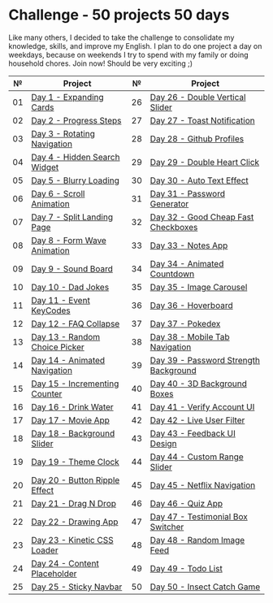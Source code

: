 # Сhallenge - 50 projects 50 days

Like many others, I decided to take the challenge to consolidate my knowledge, skills, and improve my English. I plan to do one project a day on weekdays, because on weekends I try to spend with my family or doing household chores. Join now! Should be very exciting ;)

|№|Project|№|Project|
|--|-----|--|-----|
|01|[Day 1 - Expanding Cards](https://github.com/Sati-prog/12_challenge-50projects50days/tree/main/Expanding_Cards)|26|[Day 26 - Double Vertical Slider](https://github.com/Sati-prog/12_challenge-50projects50days/tree/main/Double_Vertical_Slider)|
|02|[Day 2 - Progress Steps](https://github.com/Sati-prog/12_challenge-50projects50days/tree/main/Progress_Steps)|27|[Day 27 - Toast Notification](https://github.com/Sati-prog/12_challenge-50projects50days/tree/main/Toast_Notification)|
|03|[Day 3 - Rotating Navigation](https://github.com/Sati-prog/12_challenge-50projects50days/tree/main/Rotating_Navigation)|28|[Day 28 - Github Profiles](https://github.com/Sati-prog/12_challenge-50projects50days/tree/main/Github_Profiles)|
|04|[Day 4 - Hidden Search Widget](https://github.com/Sati-prog/12_challenge-50projects50days/tree/main/Hidden_Search_Widget)|29|[Day 29 - Double Heart Click](https://github.com/Sati-prog/12_challenge-50projects50days/tree/main/Double_Heart_Click)
|05|[Day 5 - Blurry Loading](https://github.com/Sati-prog/12_challenge-50projects50days/tree/main/Blurry_Loading)|30|[Day 30 - Auto Text Effect](https://github.com/Sati-prog/12_challenge-50projects50days/tree/main/Auto_Text_Effect)|
|06|[Day 6 - Scroll Animation](https://github.com/Sati-prog/12_challenge-50projects50days/tree/main/Scroll_Animation)|31|[Day 31 - Password Generator](https://github.com/Sati-prog/12_challenge-50projects50days/tree/main/Password_Generator)|
|07|[Day 7 - Split Landing Page](https://github.com/Sati-prog/12_challenge-50projects50days/tree/main/Split_Landing_Page)|32|[Day 32 - Good Cheap Fast Checkboxes](https://github.com/Sati-prog/12_challenge-50projects50days/tree/main/Good_Cheap_Fast_Checkboxes)|
|08|[Day 8 - Form Wave Animation](https://github.com/Sati-prog/12_challenge-50projects50days/tree/main/Form_Wave_Animation)|33|[Day 33 - Notes App](https://github.com/Sati-prog/12_challenge-50projects50days/tree/main/Notes_App)|
|09|[Day 9 - Sound Board](https://github.com/Sati-prog/12_challenge-50projects50days/tree/main/Sound_Board)|34|[Day 34 - Animated Countdown](https://github.com/Sati-prog/12_challenge-50projects50days/tree/main/Animated_Countdown)|
|10|[Day 10 - Dad Jokes](https://github.com/Sati-prog/12_challenge-50projects50days/tree/main/Dad_Jokes)|35|[Day 35 - Image Carousel](https://github.com/Sati-prog/12_challenge-50projects50days/tree/main/Image_Carousel)|
|11|[Day 11 - Event KeyCodes](https://github.com/Sati-prog/12_challenge-50projects50days/tree/main/Event_KeyCodes)|36|[Day 36 - Hoverboard](https://github.com/Sati-prog/12_challenge-50projects50days/tree/main/Hoverboard)|
|12|[Day 12 - FAQ Collapse](https://github.com/Sati-prog/12_challenge-50projects50days/tree/main/FAQ_Collapse)|37|[Day 37 - Pokedex](https://github.com/Sati-prog/12_challenge-50projects50days/tree/main/Pokedex)|
|13|[Day 13 - Random Choice Picker](https://github.com/Sati-prog/12_challenge-50projects50days/tree/main/Random_Choice_Picker)|38|[Day 38 - Mobile Tab Navigation](https://github.com/Sati-prog/12_challenge-50projects50days/tree/main/Mobile_Tab_Navigation)|
|14|[Day 14 - Animated Navigation](https://github.com/Sati-prog/12_challenge-50projects50days/tree/main/Animated_Navigation)|39|[Day 39 - Password Strength Background](https://github.com/Sati-prog/12_challenge-50projects50days/tree/main/Password_Strength_Background)|
|15|[Day 15 - Incrementing Counter](https://github.com/Sati-prog/12_challenge-50projects50days/tree/main/Incrementing_Counter)|40|[Day 40 - 3D Background Boxes]()|
|16|[Day 16 - Drink Water](https://github.com/Sati-prog/12_challenge-50projects50days/tree/main/Drink_Water)|41|[Day 41 - Verify Account UI]()|
|17|[Day 17 - Movie App](https://github.com/Sati-prog/12_challenge-50projects50days/tree/main/Movie_App)|42|[Day 42 - Live User Filter]()|
|18|[Day 18 - Background Slider](https://github.com/Sati-prog/12_challenge-50projects50days/tree/main/Background_Slider)|43|[Day 43 - Feedback UI Design]()|
|19|[Day 19 - Theme Clock](https://github.com/Sati-prog/12_challenge-50projects50days/tree/main/Theme_Clock)|44|[Day 44 - Custom Range Slider]()|
|20|[Day 20 - Button Ripple Effect](https://github.com/Sati-prog/12_challenge-50projects50days/tree/main/Button_Ripple_Effect)|45|[Day 45 - Netflix Navigation]()|
|21|[Day 21 - Drag N Drop](https://github.com/Sati-prog/12_challenge-50projects50days/tree/main/Drag_N_Drop)|46|[Day 46 - Quiz App]()|
|22|[Day 22 - Drawing App](https://github.com/Sati-prog/12_challenge-50projects50days/tree/main/Drawing_App)|47|[Day 47 - Testimonial Box Switcher]()|
|23|[Day 23 - Kinetic CSS Loader](https://github.com/Sati-prog/12_challenge-50projects50days/tree/main/Kinetic_CSS_Loader)|48|[Day 48 - Random Image Feed]()|
|24|[Day 24 - Content Placeholder](https://github.com/Sati-prog/12_challenge-50projects50days/tree/main/Content_Placeholder)|49|[Day 49 - Todo List]()|
|25|[Day 25 - Sticky Navbar](https://github.com/Sati-prog/12_challenge-50projects50days/tree/main/Sticky_Navbar)|50|[Day 50 - Insect Catch Game]()|
